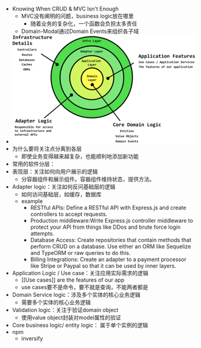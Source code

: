 - Knowing When CRUD & MVC Isn't Enough
	- MVC没有阐明的问题，business logic放在哪里
		- 随着业务的复杂化，一个函数会负担太多责任
	- Domain-Modal通过Domain Events来组织各子域
- ![app-logic-layers.svg](../assets/app-logic-layers_1658128311150_0.svg)
- 为什么要将关注点分离到各层
	- 即使业务变得越来越复杂，也能顺利地添加新功能
- 常用的软件分层：
- 表现层：关注如何向用户展示的逻辑
	- 分容器组件和展示组件。容器组件维持状态，提供方法。
- Adapter logic：关注如何反问基础层的逻辑
	- 如何访问基础层，如缓存，数据库
	- example
		- RESTful APIs: Define a RESTful API with Express.js and create controllers to accept requests.
		- Production middleware:Write Express.js controller middleware to protect your API from things like DDos and brute force login attempts.
		- Database Access: Create repositories that contain methods that perform CRUD on a database. Use either an ORM like Sequelize and TypeORM or raw queries to do this.
		- Billing Integrations: Create an adapter to a payment processor like Stripe or Paypal so that it can be used by inner layers.
- Application Logic / Use case：关注应用实际需求的逻辑
	- [[Use cases]] are the features of our app
	- use cases要不是命令，要不就是查询，不能两者都是
- Domain Service logic：涉及多个实体的核心业务逻辑
	- 需要多个实体的核心业务逻辑
- Validation logic：关注于验证domain object
	- 使用value object封装对model属性的验证
- Core business logic/ entity logic： 属于单个实例的逻辑
- npm
	- inversify